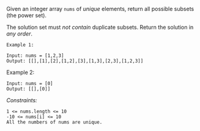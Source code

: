 Given an integer array `nums` of *unique* elements, return all possible subsets (the power set).

The solution set must *not contain* duplicate subsets. Return the solution in *any order*.

```
Example 1:

Input: nums = [1,2,3]
Output: [[],[1],[2],[1,2],[3],[1,3],[2,3],[1,2,3]]
```
Example 2:

```
Input: nums = [0]
Output: [[],[0]]
```

*Constraints:*

```
1 <= nums.length <= 10
-10 <= nums[i] <= 10
All the numbers of nums are unique.
```
